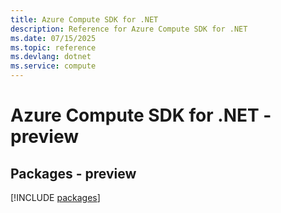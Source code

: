 ```yaml
---
title: Azure Compute SDK for .NET
description: Reference for Azure Compute SDK for .NET
ms.date: 07/15/2025
ms.topic: reference
ms.devlang: dotnet
ms.service: compute
---
```

# Azure Compute SDK for .NET - preview
## Packages - preview
[!INCLUDE [packages](compute-index.md)]
